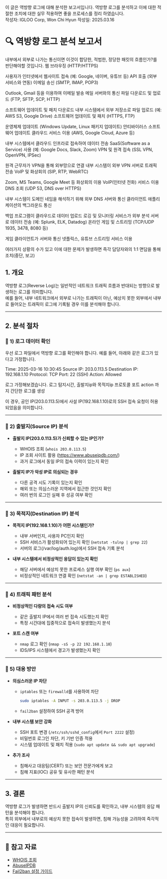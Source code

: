 이 글은 역방향 로그에 대해 분석한 보고서입니다.
역방향 로그를 분석하고 이에 대한 적절한 조치에 대한 실무 적용하면 좋을 프로세스를 정리 하였습니다.     
작성자: IGLOO Corp, Won Chi Hyun 
작성일: 2025.03.16

# 🔍 역방향 로그 분석 보고서

내부에서 외부로 나가는 통신이면 이것이 합당한, 적법한, 정당한 패킷의 흐름인가?를 판단해야할 것입니다.
웹 브라우징 (HTTP/HTTPS)

사용자가 인터넷에서 웹사이트 접속 (예: Google, 네이버, 유튜브 등)
API 호출 (외부 서비스와 연동)
이메일 송신 (SMTP, IMAP, POP3)

Outlook, Gmail 등을 이용하여 이메일 발송
메일 서버와의 통신
파일 다운로드 및 업로드 (FTP, SFTP, SCP, HTTP)

소프트웨어 업데이트 및 패치 다운로드
내부 시스템에서 외부 저장소로 파일 업로드 (예: AWS S3, Google Drive)
소프트웨어 업데이트 및 패치 (HTTPS, FTP)

운영체제 업데이트 (Windows Update, Linux 패키지 업데이트)
안티바이러스 소프트웨어 업데이트
클라우드 서비스 이용 (AWS, Google Cloud, Azure 등)

내부 시스템에서 클라우드 인프라로 접속하여 데이터 전송
SaaS(Software as a Service) 사용 (예: Google Docs, Slack, Zoom)
VPN 및 원격 접속 (SSL VPN, OpenVPN, IPSec)

원격 근무자가 VPN을 통해 외부망으로 연결
내부 시스템이 외부 VPN 서버로 트래픽 전송
VoIP 및 화상회의 (SIP, RTP, WebRTC)

Zoom, MS Teams, Google Meet 등 화상회의 이용
VoIP(인터넷 전화) 서비스 이용
DNS 조회 (UDP 53, DNS over HTTPS)

내부 시스템이 도메인 네임을 해석하기 위해 외부 DNS 서버와 통신
클라이언트 애플리케이션의 백그라운드 통신

백업 프로그램이 클라우드로 데이터 업로드
로깅 및 모니터링 서비스가 외부 분석 서버로 데이터 전송 (예: Splunk, ELK, Datadog)
온라인 게임 및 스트리밍 (TCP/UDP 1935, 3478, 8080 등)

게임 클라이언트가 서버와 통신
넷플릭스, 유튜브 스트리밍 서비스 이용

여러가지 상황의 수가 있고 이에 대한 문제가 발생하면 즉각 담당자와의 1:1 면담을 통해 조치(중단, 보고)

## 1. 개요
역방향 로그(Reverse Log)는 일반적인 네트워크 트래픽 흐름과 반대되는 방향으로 발생하는 로그를 의미합니다.  
예를 들어, 내부 네트워크에서 외부로 나가는 트래픽이 아닌, 예상치 못한 외부에서 내부로 들어오는 트래픽이 로그에 기록될 경우 이를 분석해야 합니다.

---

## 2. 분석 절차

### 📌 1) 로그 데이터 확인
우선 로그 파일에서 역방향 로그를 확인해야 합니다. 예를 들어, 아래와 같은 로그가 있다고 가정합니다.

Time: 2025-03-16 10:30:45
Source IP: 203.0.113.5
Destination IP: 192.168.1.10
Protocol: TCP
Port: 22 (SSH)
Action: Allowed

로그 가정해보겠습니다. 로그 탐지시간, 출발지ip와 목적지ip 프로토콜 포트 action 까지 간단한 로그를 생성


이 경우, 공인 IP(203.0.113.5)에서 사설 IP(192.168.1.10)로의 SSH 접속 요청이 허용되었음을 의미합니다.

---

### 📌 2) 출발지(Source IP) 분석
- **출발지 IP(203.0.113.5)가 신뢰할 수 있는 IP인가?**  
  - WHOIS 조회 (`whois 203.0.113.5`)
  - IP 조회 사이트 활용 (https://www.abuseipdb.com/)
  - 과거 로그에서 동일 IP의 접속 이력이 있는지 확인

- **출발지 IP가 악성 IP로 의심되는 경우**
  - 다른 공격 시도 기록이 있는지 확인
  - 해외 또는 의심스러운 지역에서 접근한 것인지 확인
  - 여러 번의 로그인 실패 후 성공 여부 확인

---

### 📌 3) 목적지(Destination IP) 분석
- **목적지 IP(192.168.1.10)가 어떤 시스템인가?**  
  - 내부 서버인지, 사용자 PC인지 확인
  - SSH 서비스가 활성화되어 있는지 확인 (`netstat -tulnp | grep 22`)
  - 서버의 로그(/var/log/auth.log)에서 SSH 접속 기록 분석

- **내부 시스템에서 비정상적인 응답이 있는지 확인**
  - 해당 서버에서 예상치 못한 프로세스 실행 여부 확인 (`ps aux`)
  - 비정상적인 네트워크 연결 확인 (`netstat -an | grep ESTABLISHED`)

---

### 📌 4) 트래픽 패턴 분석
- **비정상적인 다량의 접속 시도 여부**
  - 같은 출발지 IP에서 여러 번 접속 시도했는지 확인
  - 특정 시간대에 집중적으로 접속이 발생했는지 분석

- **포트 스캔 여부**
  - `nmap` 로그 확인 (`nmap -sS -p 22 192.168.1.10`)
  - IDS/IPS 시스템에서 경고가 발생했는지 확인

---

### 📌 5) 대응 방안
- **의심스러운 IP 차단**
  - `iptables` 또는 `firewalld`를 사용하여 차단  
    ```sh
    sudo iptables -A INPUT -s 203.0.113.5 -j DROP
    ```
  - `fail2ban` 설정하여 SSH 공격 방어  

- **내부 시스템 보안 강화**
  - SSH 포트 변경 (`/etc/ssh/sshd_config`에서 `Port 2222` 설정)
  - 비밀번호 로그인 차단, 키 기반 인증 적용
  - 시스템 업데이트 및 패치 적용 (`sudo apt update && sudo apt upgrade`)

- **추가 조사**
  - 침해사고 대응팀(CERT) 또는 보안 전문가에게 보고
  - 침해 지표(IOC) 공유 및 유사한 패턴 분석

---

## 3. 결론
역방향 로그가 발생하면 반드시 출발지 IP의 신뢰도를 확인하고, 내부 시스템의 응답 패턴을 분석해야 합니다.  
특히 외부에서 내부로의 예상치 못한 접속이 발생하면, 침해 가능성을 고려하여 즉각적인 대응이 필요합니다.

---

## 📌 참고 자료
- [WHOIS 조회](https://whois.domaintools.com/)
- [AbuseIPDB](https://www.abuseipdb.com/)
- [Fail2ban 설정 가이드](https://www.fail2ban.org/)
